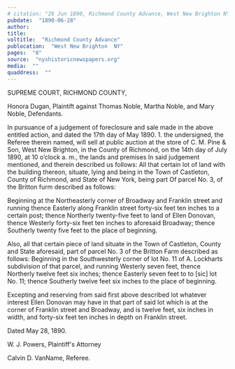 ```yaml
---
# citation: "28 Jun 1890, Richmond County Advance, West New Brighton NY, p8, nyshistoricnewspapers.org."
pubdate:  "1890-06-28"
author: 
title: 
voltitle:  "Richmond County Advance"
publocation:  "West New Brighton  NY"
pages:  "8"
source:  "nyshistoricnewspapers.org"
media:  ""
quaddress:  ""
---
```


SUPREME COURT, RICHMOND COUNTY, 

Honora Dugan, Plaintift against Thomas Noble, Martha Noble, and Mary Noble, Defendants.  

In pursuance of a judgement of foreclosure and sale made in the above entitled action, and dated the 17th day of May 1890. 1. the undersigned, the Referee therein named, will sell at public auction at the store of C. M. Pine & Son, West New Brighton, in the County of Richmond, on the 14th day of July 1890, at 10 o’clock a. m., the lands and premises In said judgement mentioned, and therein described us follows: All that certain lot of land with the building thereon, situate, lying and being in the Town of Castleton, County of Richmond, and State of New York, being part Of parcel No. 3, of the Britton furm described as follows: 

Beginning at the Northeasterly corner of Broadway and Franklin street and running thence Easterly along Franklin street forty-six feet ten inches to a certain post; thence Northerly twenty-five feet to land of Ellen Donovan, thence Westerly forty-six feet ten inches to aforesaid Broadway; thence Southerly twenty five feet to the place of beginning.

Also, all that certain piece of land situate in the Town of Castleton, County and State aforesaid, part of parcel No. 3 of the Britton Farm described as follows: Beginning in the Southwesterly corner of lot No. 11 of A. Lockharts subdivision of that parcel, and running Westerly seven feet, thence Northerly twelve feet six inches; thence Easterly seven feet to to [sic] lot No. 11; thence Southerly twelve feet six inches to the place of beginning.

Excepting and reserving from said first above described lot whatever interest Ellen Donovan may have in that part of said lot which is at the corner of Franklin street and Broadway, and is twelve feet, six inches in width, and forty-six feet ten inches in depth on Franklin street. 

Dated May 28, 1890.

W. J. Powers, Plaintiff's Attorney

Calvin D. VanName, Referee. 



